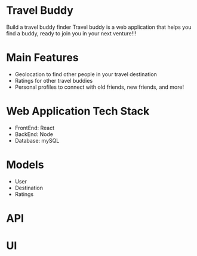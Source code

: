# Travel Buddy
Build a travel buddy finder
Travel buddy is a web application that helps you find a buddy, ready to join you in your next venture!!!

# Main Features
<ul>
<li>Geolocation to find other people in your travel destination </li>
<li>Ratings for other travel buddies </li>
<li>Personal profiles to connect with old friends, new friends, and more! </li>
</ul>

# Web Application Tech Stack
<ul>
<li>FrontEnd: React</li>
<li>BackEnd: Node</li>
<li>Database: mySQL </li>
</ul>

# Models
<ul>
<li>User </li>
<li>Destination </li>
<li>Ratings </li>
</ul>

# API

# UI
